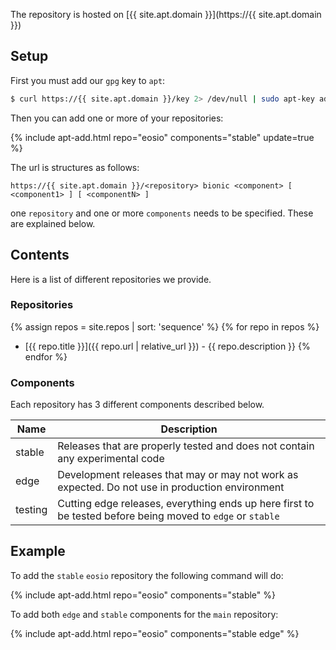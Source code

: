 
The repository is hosted on [{{ site.apt.domain }}](https://{{ site.apt.domain }})

## Setup

First you must add our `gpg` key to `apt`:

```bash
$ curl https://{{ site.apt.domain }}/key 2> /dev/null | sudo apt-key add -
```

Then you can add one or more of your repositories:

{% include apt-add.html repo="eosio" components="stable" update=true %}

The url is structures as follows:

```
https://{{ site.apt.domain }}/<repository> bionic <component> [ <component1> ] [ <componentN> ]
```

one `repository` and one or more `components` needs to be specified. These are explained below.


## Contents

Here is a list of different repositories we provide.

### Repositories

{% assign repos = site.repos | sort: 'sequence' %}
{% for repo in repos %}
* [{{ repo.title }}]({{ repo.url | relative_url }}) - {{ repo.description }}
{% endfor %}

### Components

Each repository has 3 different components described below.

| Name    | Description                                                                                                |
| ------- | ---------------------------------------------------------------------------------------------------------- |
| stable  | Releases that are properly tested and does not contain any experimental code                               |
| edge    | Development releases that may or may not work as expected. Do not use in production environment            |
| testing | Cutting edge releases, everything ends up here first to be tested before being moved to `edge` or `stable` |

## Example

To add the `stable` `eosio` repository the following command will do:

{% include apt-add.html repo="eosio" components="stable" %}

To add both `edge` and `stable` components for the `main` repository:

{% include apt-add.html repo="eosio" components="stable edge" %}
